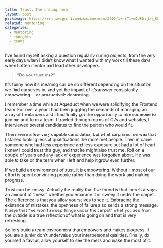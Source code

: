 ```yaml
---
title: Trust. The unsung hero
layout: post
postimage: https://cdn-images-1.medium.com/max/2000/1*nrT1vsQU5Dc_NH_KEXkVoQ.jpeg
related: mentoring
categories:
  - mentoring
  - thoughts
  - teams
---
```


I’ve found myself asking a question regularly during projects, from the very early days when I didn’t know what I wanted with my work till these days when I often mentor and lead other developers.

> “Do you trust me?”

It’s funny how it’s meaning can be so different depending on the situation we find ourselves in, and yet the impact of it’s answer consistently empowering … or productively destroying.

I remember a time while at Aqueduct when we were solidifying the Frontend team. For over a year I had been juggling the demands of managing an array of freelancers and I had finally got the opportunity to hire someone to join me and form a team. I trawled through reams of CVs and websites, I interviewed several candidates to find the person who would fit.

There were a few very capable candidates, but what surprised me was that I started looking less at qualifications the more met people. Then in came someone who had less experience and less exposure but had a lot of heart. I knew I could trust this guy, and that he might also trust me. Roll on a couple of years and any lack of experience was forgotten about. He was able to take on the team when I left and help it grow even further.

If we build an environment of trust, it is empowering. Without it most of our effort is spent convincing people rather than doing the work and making progress.

Trust can be messy. Actually the reality that I’ve found is that there’s always an amount of “mess” whether you embrace it or sweep it under the carpet. The difference is that you allow yourselves to see it. Embracing the existence of mistakes, the openness of failure also sends a strong message. It says that “we won’t sweep things under the carpet” what you see from the outside is a true reflection of what is going on and that is very refreshing.

So let’s build a team environment that empowers and makes progress. If you are a junior don’t undervalue your interpersonal qualities. Finally, do yourself a favour, allow yourself to see the mess and make the most of it.
